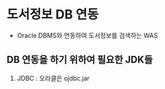 # 도서정보 DB 연동
* Oracle DBMS와 연동하여 도서정보를 검색하는 WAS

## DB 연동을 하기 위하여 필요한 JDK들
1. JDBC : 오라클은 ojdbc.jar
